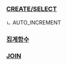 ### [CREATE/SELECT](https://github.com/yeRim650/TIL/blob/main/DB/SQL/select_ex.sql)   
  ㄴ AUTO_INCREMENT
### [집계함수](https://github.com/yeRim650/TIL/blob/main/DB/SQL/aggregate_function.sql)
### [JOIN](https://github.com/yeRim650/TIL/blob/main/DB/SQL/join.sql)
